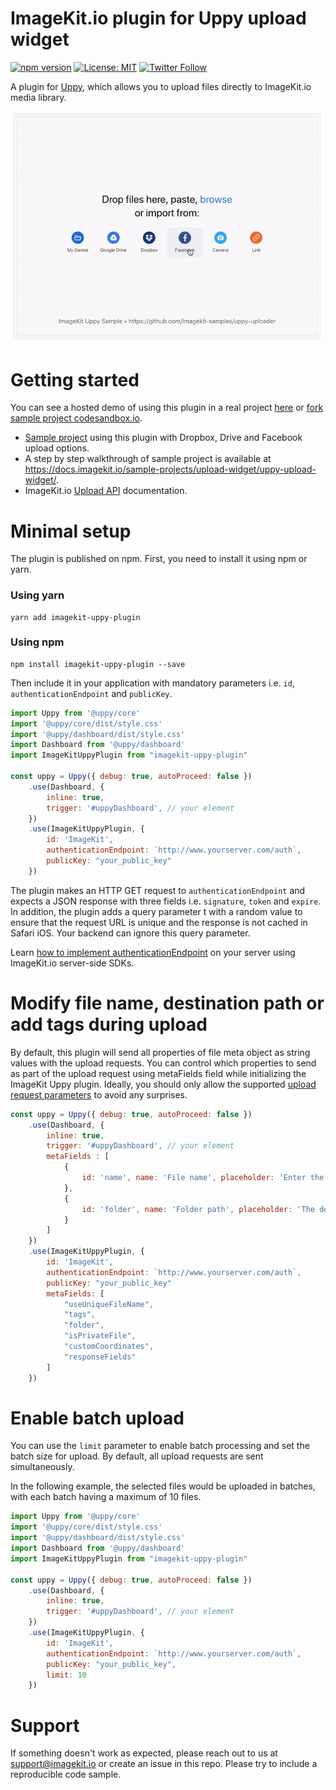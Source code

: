 
# ImageKit.io plugin for Uppy upload widget
[![npm version](https://img.shields.io/npm/v/imagekit-uppy-plugin)](https://www.npmjs.com/package/imagekit-uppy-plugin)
[![License: MIT](https://img.shields.io/badge/License-MIT-yellow.svg)](https://opensource.org/licenses/MIT)
[![Twitter Follow](https://img.shields.io/twitter/follow/imagekitio?label=Follow&style=social)](https://twitter.com/ImagekitIo)

A plugin for [Uppy](https://github.com/transloadit/uppy), which allows you to upload files directly to ImageKit.io media library.

<img src="/assets/imagekit-uppy-demo.gif">

# Getting started
You can see a hosted demo of using this plugin in a real project [here](https://066dn.sse.codesandbox.io) or [fork sample project codesandbox.io](https://codesandbox.io/s/github/imagekit-samples/uppy-uploader).

* [Sample project](https://github.com/imagekit-samples/uppy-uploader) using this plugin with Dropbox, Drive and Facebook upload options.
* A step by step walkthrough of sample project is available at https://docs.imagekit.io/sample-projects/upload-widget/uppy-upload-widget/.
* ImageKit.io [Upload API](https://docs.imagekit.io/api-reference/upload-file-api/client-side-file-upload) documentation.


# Minimal setup
The plugin is published on npm. First, you need to install it using npm or yarn.

### Using yarn
```
yarn add imagekit-uppy-plugin
```

### Using npm
```
npm install imagekit-uppy-plugin --save
```

Then include it in your application with mandatory parameters i.e. `id`, `authenticationEndpoint` and `publicKey`.

``` javascript
import Uppy from '@uppy/core'
import '@uppy/core/dist/style.css'
import '@uppy/dashboard/dist/style.css'
import Dashboard from '@uppy/dashboard'
import ImageKitUppyPlugin from "imagekit-uppy-plugin"

const uppy = Uppy({ debug: true, autoProceed: false })
    .use(Dashboard, {
        inline: true,
        trigger: '#uppyDashboard', // your element
    })
    .use(ImageKitUppyPlugin, {
        id: 'ImageKit',
        authenticationEndpoint: `http://www.yourserver.com/auth`,
        publicKey: "your_public_key"
    })
```

The plugin makes an HTTP GET request to `authenticationEndpoint` and expects a JSON response with three fields i.e. `signature`, `token` and `expire`. In addition, the plugin adds a query parameter t with a random value to ensure that the request URL is unique and the response is not cached in Safari iOS. Your backend can ignore this query parameter.

Learn [how to implement authenticationEndpoint](https://docs.imagekit.io/api-reference/upload-file-api/client-side-file-upload#how-to-implement-authenticationendpoint-endpoint) on your server using ImageKit.io server-side SDKs.

# Modify file name, destination path or add tags during upload
By default, this plugin will send all properties of file meta object as string values with the upload requests. You can control which properties to send as part of the upload request using metaFields field while initializing the ImageKit Uppy plugin. Ideally, you should only allow the supported [upload request parameters](https://docs.imagekit.io/api-reference/upload-file-api/client-side-file-upload#request-structure-multipart-form-data) to avoid any surprises.

```javascript
const uppy = Uppy({ debug: true, autoProceed: false })
    .use(Dashboard, {
        inline: true,
        trigger: '#uppyDashboard', // your element
        metaFields : [
            {
                id: 'name', name: 'File name', placeholder: 'Enter the file name'
            },
            {
                id: 'folder', name: 'Folder path', placeholder: 'The destination path e.g. /website-assets'
            }
        ]
    })
    .use(ImageKitUppyPlugin, {
        id: 'ImageKit',
        authenticationEndpoint: `http://www.yourserver.com/auth`,
        publicKey: "your_public_key"
        metaFields: [
            "useUniqueFileName",
            "tags",
            "folder",
            "isPrivateFile",
            "customCoordinates",
            "responseFields"
        ]
    })
```
# Enable batch upload

You can use the `limit` parameter to enable batch processing and set the batch size for upload. By default, all upload requests are sent simultaneously. 

In the following example, the selected files would be uploaded in batches, with each batch having a maximum of 10 files.

``` javascript
import Uppy from '@uppy/core'
import '@uppy/core/dist/style.css'
import '@uppy/dashboard/dist/style.css'
import Dashboard from '@uppy/dashboard'
import ImageKitUppyPlugin from "imagekit-uppy-plugin"

const uppy = Uppy({ debug: true, autoProceed: false })
    .use(Dashboard, {
        inline: true,
        trigger: '#uppyDashboard', // your element
    })
    .use(ImageKitUppyPlugin, {
        id: 'ImageKit',
        authenticationEndpoint: `http://www.yourserver.com/auth`,
        publicKey: "your_public_key",
        limit: 10
    })
```

# Support
If something doesn't work as expected, please reach out to us at support@imagekit.io or create an issue in this repo. Please try to include a reproducible code sample.

